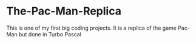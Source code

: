 # The-Pac-Man-Replica
This is one of my first big coding projects. It is a replica of the game Pac-Man but done in Turbo Pascal
